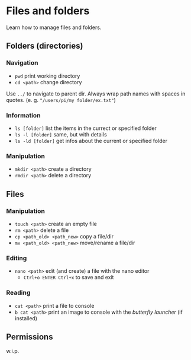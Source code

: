 # Files and folders
Learn how to manage files and folders.

## Folders (directories)
### Navigation
- `pwd` print working directory
- `cd <path>` change directory

Use `../` to navigate to parent dir.
Always wrap path names with spaces in quotes. (e. g. `"/users/pi/my folder/ex.txt"`)

### Information
- `ls [folder]` list the items in the currect or specified folder
- `ls -l [folder]` same, but with details
- `ls -ld [folder]` get infos about the current or specified folder

### Manipulation
- `mkdir <path>` create a directory
- `rmdir <path>` delete a directory

## Files
### Manipulation
- `touch <path>` create an empty file
- `rm <path>` delete a file
- `cp <path_old> <path_new>` copy a file/dir
- `mv <path_old> <path_new>` move/rename a file/dir

### Editing
- `nano <path>` edit (and create) a file with the nano editor 
	- `Ctrl+o ENTER Ctrl+x` to save and exit

### Reading
- `cat <path>` print a file to console
- `b cat <path>` print an image to console with the _butterfly launcher_ (if installed)

## Permissions

w.i.p.

